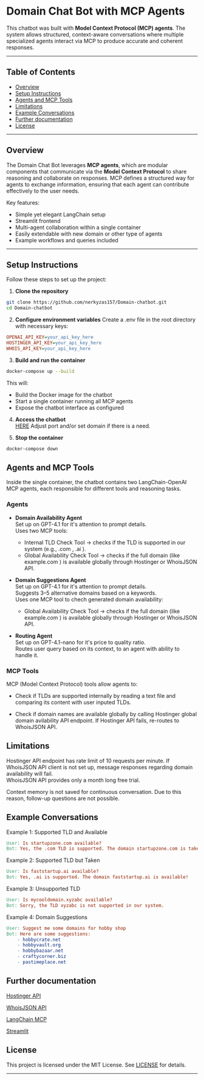 # Domain Chat Bot with MCP Agents

This chatbot was built with **Model Context Protocol (MCP) agents**. The system allows structured, context-aware conversations where multiple specialized agents interact via MCP to produce accurate and coherent responses.

---

## Table of Contents

- [Overview](#overview)  
- [Setup Instructions](#setup-instructions)  
- [Agents and MCP Tools](#agents-and-mcp-tools)  
- [Limitations](#limitations)  
- [Example Conversations](#example-conversations)  
- [Further documentation](#further-documentation)  
- [License](#license)  

---

## Overview

The Domain Chat Bot leverages **MCP agents**, which are modular components that communicate via the **Model Context Protocol** to share reasoning and collaborate on responses. MCP defines a structured way for agents to exchange information, ensuring that each agent can contribute effectively to the user needs.

Key features:

- Simple yet elegant LangChain setup
- Streamlit frontend
- Multi-agent collaboration within a single container  
- Easily extendable with new domain or other type of agents  
- Example workflows and queries included  

---

## Setup Instructions

Follow these steps to set up the project:

1. **Clone the repository**  
```bash
git clone https://github.com/nerkyzas157/Domain-chatbot.git
cd Domain-chatbot
```

2. **Configure environment variables**
Create a .env file in the root directory with necessary keys:
```ini
OPENAI_API_KEY=your_api_key_here
HOSTINGER_API_KEY=your_api_key_here
WHOIS_API_KEY=your_api_key_here
```

3. **Build and run the container**
```bash
docker-compose up --build
```
This will:
- Build the Docker image for the chatbot
- Start a single container running all MCP agents
- Expose the chatbot interface as configured

4. **Access the chatbot**  
[HERE](http://localhost:8501/)
Adjust port and/or set domain if there is a need.

5. **Stop the container**
```bash
docker-compose down
```

## Agents and MCP Tools

Inside the single container, the chatbot contains two LangChain-OpenAI MCP agents, each responsible for different tools and reasoning tasks.


### Agents

* **Domain Availability Agent**  
    Set up on GPT-4.1 for it's attention to prompt details.  
    Uses two MCP tools:  
    * Internal TLD Check Tool → checks if the TLD is supported in our system (e.g., .com , .ai ).  
    * Global Availability Check Tool → checks if the full domain (like example.com ) is available globally through Hostinger or WhoisJSON API.  


* **Domain Suggestions Agent**  
    Set up on GPT-4.1 for it's attention to prompt details.  
    Suggests 3–5 alternative domains based on a keywords.  
    Uses one MCP tool to chech generated domain availability:  
    * Global Availability Check Tool → checks if the full domain (like example.com ) is available globally through Hostinger or WhoisJSON API.

* **Routing Agent**  
    Set up on GPT-4.1-nano for it's price to quality ratio.  
    Routes user query based on its context, to an agent with ability to handle it.

### MCP Tools

MCP (Model Context Protocol) tools allow agents to:

* Check if TLDs are supported internally by reading a text file and comparing its content with user inputed TLDs.

* Check if domain names are available globally by calling Hostinger global domain avilability API endpoint. If Hostinger API fails, re-routes to WhoisJSON API.

## Limitations

Hostinger API endpoint has rate limit of 10 requests per minute. 
If WhoisJSON API client is not set up, message responses regarding domain availability will fail.  
WhoisJSON API provides only a month long free trial.  
  
Context memory is not saved for continuous conversation. Due to this reason, follow-up questions are not possible.  

## Example Conversations

Example 1: Supported TLD and Available
```makefile
User: Is startupzone.com available?
Bot: Yes, the .com TLD is supported. The domain startupzone.com is taken.
```

Example 2: Supported TLD but Taken
```makefile
User: Is faststartup.ai available?
Bot: Yes, .ai is supported. The domain faststartup.ai is available!
```

Example 3: Unsupported TLD
```makefile
User: Is mycooldomain.xyzabc available?
Bot: Sorry, the TLD xyzabc is not supported in our system.
```

Example 4: Domain Suggestions
```makefile
User: Suggest me some domains for hobby shop
Bot: Here are some suggestions:
    - hobbycrate.net
    - hobbyvault.org
    - hobbybazaar.net
    - craftycorner.biz
    - pastimeplace.net
```

## Further documentation
[Hostinger API](https://developers.hostinger.com/#tag/domains-availability)

[WhoisJSON API](https://www.whoisjson.com/documentation)

[LangChain MCP](https://docs.langchain.com/oss/python/langchain/mcp)

[Streamlit](https://docs.streamlit.io/develop/tutorials/chat-and-llm-apps/build-conversational-apps)

## License

This project is licensed under the MIT License. See [LICENSE](LICENSE) for details.

---
